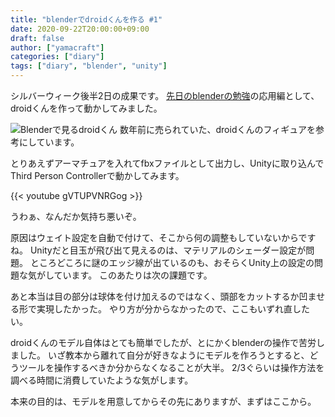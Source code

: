 ```yaml
---
title: "blenderでdroidくんを作る #1"
date: 2020-09-22T20:00:00+09:00
draft: false
author: ["yamacraft"]
categories: ["diary"]
tags: ["diary", "blender", "unity"]
---
```


シルバーウィーク後半2日の成果です。
[先日のblenderの勉強](/note/study-unity-blender/)の応用編として、droidくんを作って動かしてみました。

![Blenderで見るdroidくん](/note/image/make-droidkun-2009/blender.png)
数年前に売られていた、droidくんのフィギュアを参考にしています。

とりあえずアーマチュアを入れてfbxファイルとして出力し、Unityに取り込んでThird Person Controllerで動かしてみます。

{{< youtube gVTUPVNRGog >}}

うわぁ、なんだか気持ち悪いぞ。

原因はウェイト設定を自動で付けて、そこから何の調整もしていないからですね。
Unityだと目玉が飛び出て見えるのは、マテリアルのシェーダー設定が問題。
ところどころに謎のエッジ線が出ているのも、おそらくUnity上の設定の問題な気がしています。
このあたりは次の課題です。

あと本当は目の部分は球体を付け加えるのではなく、頭部をカットするか凹ませる形で実現したかった。
やり方が分からなかったので、ここもいずれ直したい。

droidくんのモデル自体はとても簡単でしたが、とにかくblenderの操作で苦労しました。
いざ教本から離れて自分が好きなようにモデルを作ろうとすると、どうツールを操作するべきか分からなくなることが大半。
2/3ぐらいは操作方法を調べる時間に消費していたような気がします。

本来の目的は、モデルを用意してからその先にありますが、まずはここから。
